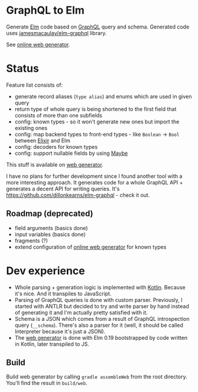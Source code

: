 # GraphQL to Elm
Generate [Elm](http://elm-lang.org) code based on [GraphQL](http://graphql.org/) query and schema. Generated code uses [jamesmacaulay/elm-graphql](https://github.com/jamesmacaulay/elm-graphql) library.

See [online web generator](https://namek.github.io/graphql2elm/).

# Status

Feature list consists of:

- generate record aliases (`type alias`) and enums which are used in given query
- return type of whole query is being shortened to the first field that consists of more than one subfields
- config: known types - so it won't generate new ones but import the existing ones
- config: map backend types to front-end types - like `Boolean` -> `Bool` between [Elixir](https://elixir-lang.org/) and Elm
- config: decoders for known types
- config: support nullable fields by using [Maybe](http://package.elm-lang.org/packages/elm-lang/core/latest/Maybe)

This stuff is available on [web generator](https://github.com/Namek/graphql2elm/tree/master/graphql2elm-js).

I have no plans for further development since I found another tool with a more interesting approach. It generates code for a whole GraphQL API + generates a decent API for writing queries. It's https://github.com/dillonkearns/elm-graphql - check it out.

## Roadmap (deprecated)

- field arguments (basics done)
- input variables (basics done)
- fragments (?)
- extend configuration of [online web generator](https://namek.github.io/graphql2elm/) for known types

# Dev experience

- Whole parsing + generation logic is implemented with [Kotlin](https://kotlinlang.org/). Because it's nice. And it transpiles to JavaScript.
- Parsing of GraphQL queries is done with custom parser. Previously, I started with ANTLR but decided to try and write parser by hand instead of generating it and I'm actually pretty satisfied with it.
- Schema is a JSON which comes from a result of GraphQL introspection query (`__schema`). There's also a parser for it (well, it should be called Interpreter because it's just a JSON).
- The [web generator](https://github.com/Namek/graphql2elm/tree/master/graphql2elm-js) is done with Elm 0.19 bootstrapped by code written in Kotlin, later transpiled to JS.


## Build

Build web generator by calling `gradle assembleWeb` from the root directory. You'll find the result in `build/web`.


